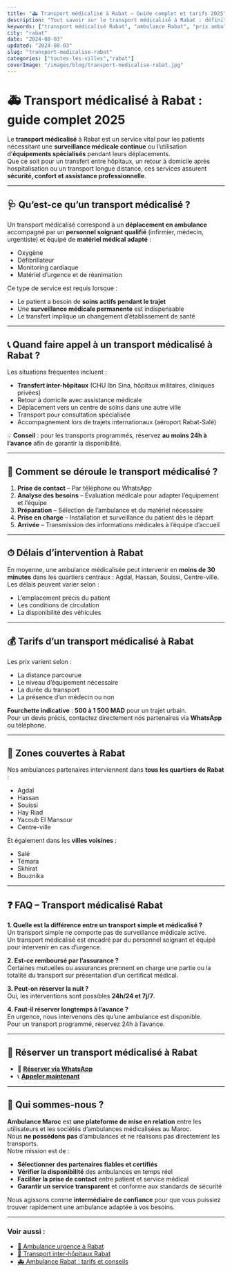 ```yaml
---
title: "🚑 Transport médicalisé à Rabat – Guide complet et tarifs 2025"
description: "Tout savoir sur le transport médicalisé à Rabat : définition, déroulement, tarifs, zones couvertes et réservation. Service 24/7."
keywords: ["transport médicalisé Rabat", "ambulance Rabat", "prix ambulance Rabat", "ambulance urgence Rabat"]
city: "rabat"
date: "2024-08-03"
updated: "2024-08-03"
slug: "transport-medicalise-rabat"
categories: ["toutes-les-villes","rabat"]
coverImage: "/images/blog/transport-medicalise-rabat.jpg"
---
```


# 🚑 Transport médicalisé à Rabat : guide complet 2025

Le **transport médicalisé** à Rabat est un service vital pour les patients nécessitant une **surveillance médicale continue** ou l’utilisation d’**équipements spécialisés** pendant leurs déplacements.  
Que ce soit pour un transfert entre hôpitaux, un retour à domicile après hospitalisation ou un transport longue distance, ces services assurent **sécurité, confort et assistance professionnelle**.

---

## 🩺 Qu’est-ce qu’un transport médicalisé ?

Un transport médicalisé correspond à un **déplacement en ambulance** accompagné par un **personnel soignant qualifié** (infirmier, médecin, urgentiste) et équipé de **matériel médical adapté** :

- Oxygène
- Défibrillateur
- Monitoring cardiaque
- Matériel d’urgence et de réanimation

Ce type de service est requis lorsque :

- Le patient a besoin de **soins actifs pendant le trajet**
- Une **surveillance médicale permanente** est indispensable
- Le transfert implique un changement d’établissement de santé

---

## 📞 Quand faire appel à un transport médicalisé à Rabat ?

Les situations fréquentes incluent :

- **Transfert inter-hôpitaux** (CHU Ibn Sina, hôpitaux militaires, cliniques privées)
- Retour à domicile avec assistance médicale
- Déplacement vers un centre de soins dans une autre ville
- Transport pour consultation spécialisée
- Accompagnement lors de trajets internationaux (aéroport Rabat-Salé)

💡 **Conseil** : pour les transports programmés, réservez **au moins 24h à l’avance** afin de garantir la disponibilité.

---

## 🔄 Comment se déroule le transport médicalisé ?

1. **Prise de contact** – Par téléphone ou WhatsApp  
2. **Analyse des besoins** – Évaluation médicale pour adapter l’équipement et l’équipe  
3. **Préparation** – Sélection de l’ambulance et du matériel nécessaire  
4. **Prise en charge** – Installation et surveillance du patient dès le départ  
5. **Arrivée** – Transmission des informations médicales à l’équipe d’accueil

---

## ⏱ Délais d’intervention à Rabat

En moyenne, une ambulance médicalisée peut intervenir en **moins de 30 minutes** dans les quartiers centraux : Agdal, Hassan, Souissi, Centre-ville.  
Les délais peuvent varier selon :

- L’emplacement précis du patient
- Les conditions de circulation
- La disponibilité des véhicules

---

## 💰 Tarifs d’un transport médicalisé à Rabat

Les prix varient selon :

- La distance parcourue
- Le niveau d’équipement nécessaire
- La durée du transport
- La présence d’un médecin ou non

**Fourchette indicative** : **500 à 1 500 MAD** pour un trajet urbain.  
Pour un devis précis, contactez directement nos partenaires via **WhatsApp** ou téléphone.

---

## 📍 Zones couvertes à Rabat

Nos ambulances partenaires interviennent dans **tous les quartiers de Rabat** :

- Agdal
- Hassan
- Souissi
- Hay Riad
- Yacoub El Mansour
- Centre-ville

Et également dans les **villes voisines** :

- Salé
- Témara
- Skhirat
- Bouznika

---

## ❓ FAQ – Transport médicalisé Rabat

**1. Quelle est la différence entre un transport simple et médicalisé ?**  
Un transport simple ne comporte pas de surveillance médicale active.  
Un transport médicalisé est encadré par du personnel soignant et équipé pour intervenir en cas d’urgence.

**2. Est-ce remboursé par l’assurance ?**  
Certaines mutuelles ou assurances prennent en charge une partie ou la totalité du transport sur présentation d’un certificat médical.

**3. Peut-on réserver la nuit ?**  
Oui, les interventions sont possibles **24h/24 et 7j/7**.

**4. Faut-il réserver longtemps à l’avance ?**  
En urgence, nous intervenons dès qu’une ambulance est disponible.  
Pour un transport programmé, réservez 24h à l’avance.

---

## 📲 Réserver un transport médicalisé à Rabat

- 💬 [**Réserver via WhatsApp**](https://wa.me/212XXXXXXX)  
- 📞 [**Appeler maintenant**](tel:+212XXXXXXX)

---

## 🏥 Qui sommes-nous ?

**Ambulance Maroc** est **une plateforme de mise en relation** entre les utilisateurs et les sociétés d’ambulances médicalisées au Maroc.  
Nous **ne possédons pas** d’ambulances et ne réalisons pas directement les transports.  
Notre mission est de :

- **Sélectionner des partenaires fiables et certifiés**
- **Vérifier la disponibilité** des ambulances en temps réel
- **Faciliter la prise de contact** entre patient et service médical
- **Garantir un service transparent** et conforme aux standards de sécurité

Nous agissons comme **intermédiaire de confiance** pour que vous puissiez trouver rapidement une ambulance adaptée à vos besoins.

---

### Voir aussi :
- [🚨 Ambulance urgence à Rabat](#)  
- [🏥 Transport inter-hôpitaux Rabat](#)  
- [🚑 Ambulance Rabat : tarifs et conseils](#)
